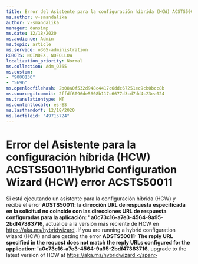 ```yaml
---
title: Error del Asistente para la configuración híbrida (HCW) ACSTS50011
ms.author: v-smandalika
author: v-smandalika
manager: dansimp
ms.date: 12/18/2020
ms.audience: Admin
ms.topic: article
ms.service: o365-administration
ROBOTS: NOINDEX, NOFOLLOW
localization_priority: Normal
ms.collection: Adm_O365
ms.custom:
- "9000136"
- "5696"
ms.openlocfilehash: 2b08a0f532d948c4417c6ddc67251ec9cb0bcc8b
ms.sourcegitcommit: 2ffdf6096de5608b117c6677d3cd7dd4c23ea024
ms.translationtype: MT
ms.contentlocale: es-ES
ms.lasthandoff: 12/18/2020
ms.locfileid: "49715724"
---
```

# <a name="hybrid-configuration-wizard-hcw-error-acsts50011"></a><span data-ttu-id="28104-102">Error del Asistente para la configuración híbrida (HCW) ACSTS50011</span><span class="sxs-lookup"><span data-stu-id="28104-102">Hybrid Configuration Wizard (HCW) error ACSTS50011</span></span>

<span data-ttu-id="28104-103">Si está ejecutando un asistente para la configuración híbrida (HCW) y recibe el error **ADSTS50011: la dirección URL de respuesta especificada en la solicitud no coincide con las direcciones URL de respuesta configuradas para la aplicación: ' a0c73c16-a7e3-4564-9a95-2bdf47383716**, actualice a la versión más reciente de HCW en https://aka.ms/hybridwizard .</span><span class="sxs-lookup"><span data-stu-id="28104-103">If you are running a hybrid configuration wizard (HCW) and are getting the error **ADSTS50011: The reply URL specified in the request does not match the reply URLs configured for the application: 'a0c73c16-a7e3-4564-9a95-2bdf47383716**, upgrade to the latest version of HCW at https://aka.ms/hybridwizard.</span></span>




